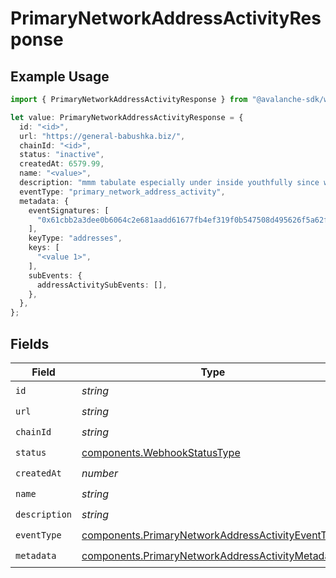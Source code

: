 # PrimaryNetworkAddressActivityResponse

## Example Usage

```typescript
import { PrimaryNetworkAddressActivityResponse } from "@avalanche-sdk/webhooks/models/components";

let value: PrimaryNetworkAddressActivityResponse = {
  id: "<id>",
  url: "https://general-babushka.biz/",
  chainId: "<id>",
  status: "inactive",
  createdAt: 6579.99,
  name: "<value>",
  description: "mmm tabulate especially under inside youthfully since word",
  eventType: "primary_network_address_activity",
  metadata: {
    eventSignatures: [
      "0x61cbb2a3dee0b6064c2e681aadd61677fb4ef319f0b547508d495626f5a62f64",
    ],
    keyType: "addresses",
    keys: [
      "<value 1>",
    ],
    subEvents: {
      addressActivitySubEvents: [],
    },
  },
};
```

## Fields

| Field                                                                                                                  | Type                                                                                                                   | Required                                                                                                               | Description                                                                                                            |
| ---------------------------------------------------------------------------------------------------------------------- | ---------------------------------------------------------------------------------------------------------------------- | ---------------------------------------------------------------------------------------------------------------------- | ---------------------------------------------------------------------------------------------------------------------- |
| `id`                                                                                                                   | *string*                                                                                                               | :heavy_check_mark:                                                                                                     | N/A                                                                                                                    |
| `url`                                                                                                                  | *string*                                                                                                               | :heavy_check_mark:                                                                                                     | N/A                                                                                                                    |
| `chainId`                                                                                                              | *string*                                                                                                               | :heavy_check_mark:                                                                                                     | N/A                                                                                                                    |
| `status`                                                                                                               | [components.WebhookStatusType](../../models/components/webhookstatustype.md)                                           | :heavy_check_mark:                                                                                                     | N/A                                                                                                                    |
| `createdAt`                                                                                                            | *number*                                                                                                               | :heavy_check_mark:                                                                                                     | N/A                                                                                                                    |
| `name`                                                                                                                 | *string*                                                                                                               | :heavy_check_mark:                                                                                                     | N/A                                                                                                                    |
| `description`                                                                                                          | *string*                                                                                                               | :heavy_check_mark:                                                                                                     | N/A                                                                                                                    |
| `eventType`                                                                                                            | [components.PrimaryNetworkAddressActivityEventType](../../models/components/primarynetworkaddressactivityeventtype.md) | :heavy_check_mark:                                                                                                     | N/A                                                                                                                    |
| `metadata`                                                                                                             | [components.PrimaryNetworkAddressActivityMetadata](../../models/components/primarynetworkaddressactivitymetadata.md)   | :heavy_check_mark:                                                                                                     | N/A                                                                                                                    |